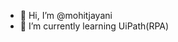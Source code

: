 - 👋 Hi, I’m @mohitjayani
- 🌱 I’m currently learning UiPath(RPA)

<!---
mohitjayani/mohitjayani is a ✨ special ✨ repository because its `README.md` (this file) appears on your GitHub profile.
You can click the Preview link to take a look at your changes.
--->
